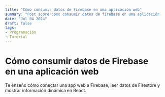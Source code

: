 ```yaml
---
title: "Cómo consumir datos de Firebase en una aplicación web"
summary: "Post sobre cómo consumir datos de firebase en una aplicación web"
date: "Jul 04 2024"
draft: false
tags:
- Programación
- Tutorial
---
```


# Cómo consumir datos de Firebase en una aplicación web

Te enseño cómo conectar una app web a Firebase, leer datos de Firestore y mostrar información dinámica en React.
